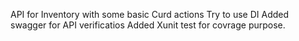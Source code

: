 API for Inventory with some basic Curd actions
Try to use DI 
Added swagger for API verificatios
Added Xunit test for covrage purpose.
